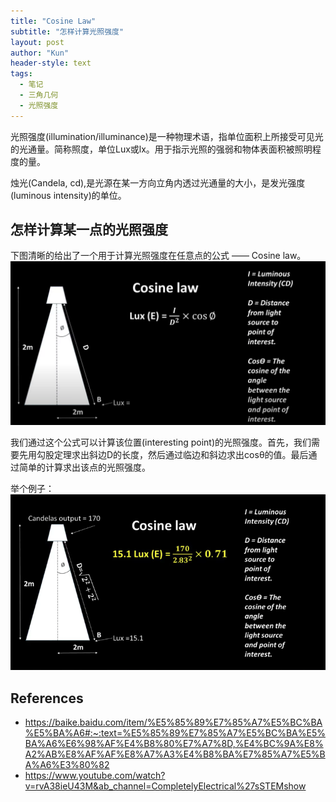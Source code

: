 ```yaml
---
title: "Cosine Law"
subtitle: "怎样计算光照强度"
layout: post
author: "Kun"
header-style: text
tags:
  - 笔记
  - 三角几何
  - 光照强度
---
```


光照强度(illumination/illuminance)是一种物理术语，指单位面积上所接受可见光的光通量。简称照度，单位Lux或lx。用于指示光照的强弱和物体表面积被照明程度的量。

烛光(Candela, cd),是光源在某一方向立角内透过光通量的大小，是发光强度(luminous intensity)的单位。


怎样计算某一点的光照强度
----------------------------------------

下图清晰的给出了一个用于计算光照强度在任意点的公式 —— Cosine law。 
![](/img/post/post2/example.png)

我们通过这个公式可以计算该位置(interesting point)的光照强度。首先，我们需要先用勾股定理求出斜边D的长度，然后通过临边和斜边求出cosθ的值。最后通过简单的计算求出该点的光照强度。

举个例子：
![](/img/post/post2/example2.png)



References
----------

- <https://baike.baidu.com/item/%E5%85%89%E7%85%A7%E5%BC%BA%E5%BA%A6#:~:text=%E5%85%89%E7%85%A7%E5%BC%BA%E5%BA%A6%E6%98%AF%E4%B8%80%E7%A7%8D,%E4%BC%9A%E8%A2%AB%E8%AF%AF%E8%A7%A3%E4%B8%BA%E7%85%A7%E5%BA%A6%E3%80%82>
- <https://www.youtube.com/watch?v=rvA38ieU43M&ab_channel=CompletelyElectrical%27sSTEMshow>














